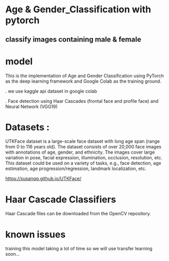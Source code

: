 # Age & Gender_Classification with pytorch
## classify images containing  male &amp; female

# model

This is the implementation of Age and Gender Classification using PyTorch as the deep 
learning framework and Google Colab as the training ground.

. we use kaggle api dataset in google colab

. Face detection using Haar Cascades (frontal face and profile face) and Neural Network (VGG19)
# Datasets :

UTKFace dataset is a large-scale face dataset with long age span (range from 0 to 116 years old). The dataset consists of over 20,000 face images with annotations of age, gender, and ethnicity. The images cover large variation in pose, facial expression, illumination, occlusion, resolution, etc. This dataset could be used on a variety of tasks, e.g., face detection, age estimation, age progression/regression, landmark localization, etc.

https://susanqq.github.io/UTKFace/

# Haar Cascade Classifiers
Haar Cascade files can be downloaded from the OpenCV repository.



# known issues
training this model taking a lot of time so we will use transfer learning soon...
